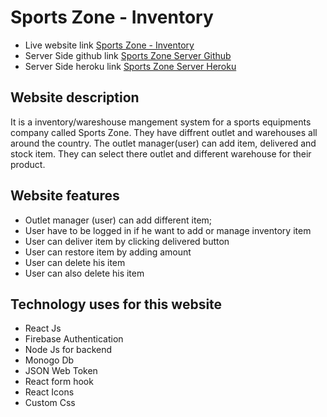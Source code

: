 # Sports Zone - Inventory

- Live website link [Sports Zone - Inventory](https://sports-zone-inventory.netlify.app/)
- Server Side github link [Sports Zone Server Github](https://github.com/tanvirch0750/Sports-Zone-Inventory-Server)
- Server Side heroku link [Sports Zone Server Heroku](https://sheltered-dusk-40415.herokuapp.com/)

## Website description

It is a inventory/wareshouse mangement system for a sports equipments company called Sports Zone. They have diffrent outlet and warehouses all around the country. The outlet manager(user) can add item, delivered and stock item. They can select there outlet and different warehouse for their product.

## Website features

- Outlet manager (user) can add different item;
- User have to be logged in if he want to add or manage inventory item
- User can deliver item by clicking delivered button
- User can restore item by adding amount
- User can delete his item
- User can also delete his item

## Technology uses for this website

- React Js
- Firebase Authentication
- Node Js for backend
- Monogo Db
- JSON Web Token
- React form hook
- React Icons
- Custom Css
